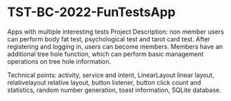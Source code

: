 # TST-BC-2022-FunTestsApp
Apps with multiple interesting tests
Project Description: non member users can perform body fat test, psychological test and tarot card test. After registering and logging in, users can become members. Members have an additional tree hole function, which can perform basic management operations on tree hole information.

Technical points: activity, service and intent, LinearLayout linear layout, relativelayout relative layout, button listener, button click count and statistics, random number generation, toast information, SQLite database.
